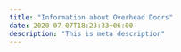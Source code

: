 ```yaml
---
title: "Information about Overhead Doors"
date: 2020-07-07T18:23:33+06:00
description: "This is meta description"
---
```

